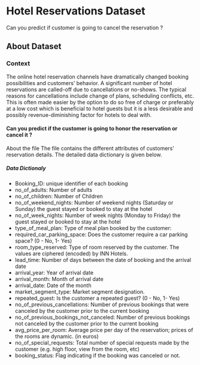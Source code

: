 # Hotel Reservations Dataset
Can you predict if customer is going to cancel the reservation ?

## About Dataset
### Context
The online hotel reservation channels have dramatically changed booking possibilities and customers’ behavior. A significant number of hotel reservations are called-off due to cancellations or no-shows. The typical reasons for cancellations include change of plans, scheduling conflicts, etc. This is often made easier by the option to do so free of charge or preferably at a low cost which is beneficial to hotel guests but it is a less desirable and possibly revenue-diminishing factor for hotels to deal with.

#### Can you predict if the customer is going to honor the reservation or cancel it ?
About the file
The file contains the different attributes of customers' reservation details. The detailed data dictionary is given below.

##### Data Dictionaly
* Booking_ID: unique identifier of each booking
* no_of_adults: Number of adults
* no_of_children: Number of Children
* no_of_weekend_nights: Number of weekend nights (Saturday or Sunday) the guest stayed or booked to stay at the hotel
* no_of_week_nights: Number of week nights (Monday to Friday) the guest stayed or booked to stay at the hotel
* type_of_meal_plan: Type of meal plan booked by the customer:
* required_car_parking_space: Does the customer require a car parking space? (0 - No, 1- Yes)
* room_type_reserved: Type of room reserved by the customer. The values are ciphered (encoded) by INN Hotels.
* lead_time: Number of days between the date of booking and the arrival date
* arrival_year: Year of arrival date
* arrival_month: Month of arrival date
* arrival_date: Date of the month
* market_segment_type: Market segment designation.
* repeated_guest: Is the customer a repeated guest? (0 - No, 1- Yes)
* no_of_previous_cancellations: Number of previous bookings that were canceled by the customer prior to the current booking
* no_of_previous_bookings_not_canceled: Number of previous bookings not canceled by the customer prior to the current booking
* avg_price_per_room: Average price per day of the reservation; prices of the rooms are dynamic. (in euros)
* no_of_special_requests: Total number of special requests made by the customer (e.g. high floor, view from the room, etc)
* booking_status: Flag indicating if the booking was canceled or not.
